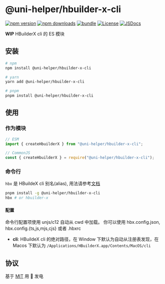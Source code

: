 # @uni-helper/hbuilder-x-cli

[![npm version][npm-version-src]][npm-version-href]
[![npm downloads][npm-downloads-src]][npm-downloads-href]
[![bundle][bundle-src]][bundle-href]
[![License][license-src]][license-href]
[![JSDocs][jsdocs-src]][jsdocs-href]

**WIP** HBuilderX cli 的 ES 模块

## 安装

```sh
# npm
npm install @uni-helper/hbuilder-x-cli

# yarn
yarn add @uni-helper/hbuilder-x-cli

# pnpm
pnpm install @uni-helper/hbuilder-x-cli
```

## 使用

### 作为模块

```js
// ESM
import { createHbuilderX } from "@uni-helper/hbuilder-x-cli";

// CommonJS
const { createHbuilderX } = require("@uni-helper/hbuilder-x-cli");
```

### 命令行

`hbx` 是 HBuildeX cli 别名(alias), 用法请参考[文档](https://hx.dcloud.net.cn/cli/README)

```bash
pnpm install -g @uni-helper/hbuilder-x-cli
hbx # or hbuilder-x
```

#### 配置

命令行配置项使用 unjs/c12 自动从 cwd 中加载。 你可以使用 hbx.config.json, hbx.config.{ts,js,mjs,cjs} 或者 .hbxrc

- **cli**: HBuildeX cli 的绝对路径，在 Window 下默认为自动从注册表发现，在 Macos 下默认为 `/Applications/HBuilderX.app/Contents/MacOS/cli`

## 协议

基于 [MIT](./LICENSE) 用 💛 发电

<!-- Badges -->

[npm-version-src]: https://img.shields.io/npm/v/@uni-helper/hbuilder-x-cli?style=flat&colorA=18181B&colorB=F0DB4F
[npm-version-href]: https://npmjs.com/package/@uni-helper/hbuilder-x-cli
[npm-downloads-src]: https://img.shields.io/npm/dm/@uni-helper/hbuilder-x-cli?style=flat&colorA=18181B&colorB=F0DB4F
[npm-downloads-href]: https://npmjs.com/package/@uni-helper/hbuilder-x-cli
[bundle-src]: https://img.shields.io/bundlephobia/minzip/@uni-helper/hbuilder-x-cli?style=flat&colorA=18181B&colorB=F0DB4F
[bundle-href]: https://bundlephobia.com/result?p=@uni-helper/hbuilder-x-cli
[license-src]: https://img.shields.io/github/license/@uni-helper/hbuilder-x-cli.svg?style=flat&colorA=18181B&colorB=F0DB4F
[license-href]: https://github.com/@uni-helper/hbuilder-x-cli/blob/main/LICENSE
[jsdocs-src]: https://img.shields.io/badge/jsDocs.io-reference-18181B?style=flat&colorA=18181B&colorB=F0DB4F
[jsdocs-href]: https://www.jsdocs.io/package/@uni-helper/hbuilder-x-cli
